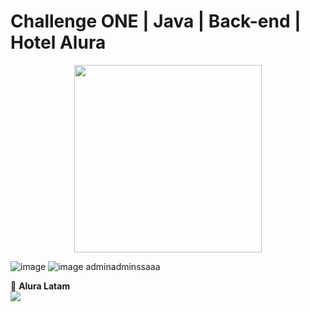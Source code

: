 # Challenge ONE | Java | Back-end | Hotel Alura

<p align="center" >
     <img width="300" heigth="300" src="https://user-images.githubusercontent.com/91544872/189419040-c093db78-c970-4960-8aca-ffcc11f7ffaf.png">
</p>

![image](https://github.com/rogergerberquirino93502/challenge-one-alura-hotel-latam/assets/42680508/f86f8b6d-a19b-4abc-987b-7aac6421e139)
![image](https://github.com/rogergerberquirino93502/challenge-one-alura-hotel-latam/assets/42680508/7f351625-2ba2-445f-bab1-ad35ebb95148)
adminadminssaaa

💙 <strong>Alura Latam</strong></br>
<a href="https://www.linkedin.com/in/roger-gerber-quirino-tzep-tambriz-115729183/" target="_blank">
<img src="https://img.shields.io/badge/-LinkedIn-%230077B5?style=for-the-badge&logo=linkedin&logoColor=white" target="_blank"></a>
